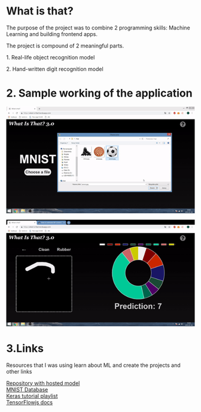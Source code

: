 
<h1>What is that?</h1>

<p>The purpose of the project was to combine 2 programming skills: Machine Learning and building frontend apps.</p>

<p>The project is compound of 2 meaningful parts.</p>
<p>1. Real-life object recognition model</p>
<p>2. Hand-written digit recognition model</p>

<h1>2. Sample working of the application</h1>

<p align="center"> 
<img src="video/1.gif">
</p>

<p align = "center">
	<img src="video/2.gif" />
</p>

<h1>3.Links </h1>
<p>Resources that I was using learn about ML and create the projects and other links</p>

<a href="https://github.com/lukasy09/KernelBase.py">Repository with hosted model</a><br/>
<a href="https://www.kaggle.com/c/digit-recognizer">MNIST Database</a><br/>
<a href="https://www.youtube.com/watch?v=RznKVRTFkBY&list=PLZbbT5o_s2xrwRnXk_yCPtnqqo4_u2YGL">Keras tutorial playlist</a><br/>
<a href="https://js.tensorflow.org/tutorials/">TensorFlowjs docs</a><br/>
